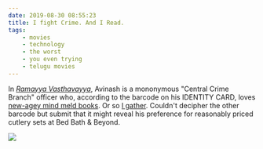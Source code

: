 ```yaml
---
date: 2019-08-30 08:55:23
title: I fight Crime. And I Read.
tags:
    - movies
    - technology
    - the worst
    - you even trying
    - telugu movies
---
```


In [_Ramayya Vasthavayya_](https://youtu.be/gTLhFllz8OA?t=5251), Avinash is a mononymous "Central Crime Branch" officer who, according to the barcode on his IDENTITY CARD, loves [new-agey mind meld books](https://isbnsearch.org/isbn/9781411686915). Or so [I gather](http://www.naphill.org/focus-instructors/mastermind/). Couldn't decipher the other barcode but submit that it might reveal his preference for reasonably priced cutlery sets at Bed Bath & Beyond.

![](/misc/a/avinash_cbi.jpg)


